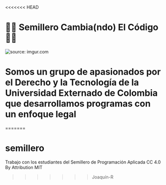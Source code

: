 <<<<<<< HEAD
# 👩‍💻 Semillero Cambia(ndo) El Código 👨‍💻

<p href="https://imgur.com/DDBSyDf"><img src="https://i.imgur.com/DDBSyDf.png" title="source: imgur.com" /></p>

<H1> Somos un grupo de apasionados por el Derecho y la Tecnología de la Universidad Externado de Colombia que desarrollamos programas con un enfoque legal</h1

=======
# semillero
Trabajo con los estudiantes del Semillero de Programación Aplicada 
CC 4.0 By Attribution
MIT
>>>>>>> Joaquín-R

